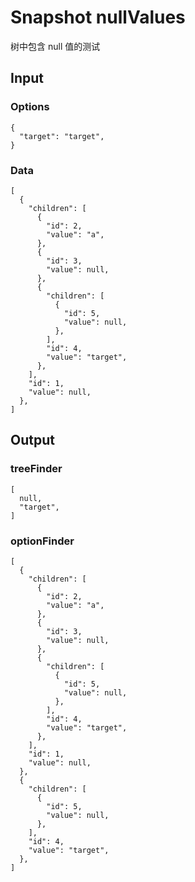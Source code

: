 # Snapshot nullValues

树中包含 null 值的测试

## Input

### Options
```json5
{
  "target": "target",
}
```

### Data
```json5
[
  {
    "children": [
      {
        "id": 2,
        "value": "a",
      },
      {
        "id": 3,
        "value": null,
      },
      {
        "children": [
          {
            "id": 5,
            "value": null,
          },
        ],
        "id": 4,
        "value": "target",
      },
    ],
    "id": 1,
    "value": null,
  },
]
```

## Output

### treeFinder
```json5
[
  null,
  "target",
]
```

### optionFinder
```json5
[
  {
    "children": [
      {
        "id": 2,
        "value": "a",
      },
      {
        "id": 3,
        "value": null,
      },
      {
        "children": [
          {
            "id": 5,
            "value": null,
          },
        ],
        "id": 4,
        "value": "target",
      },
    ],
    "id": 1,
    "value": null,
  },
  {
    "children": [
      {
        "id": 5,
        "value": null,
      },
    ],
    "id": 4,
    "value": "target",
  },
]
```